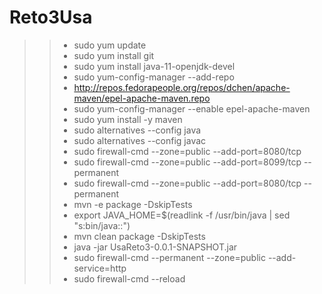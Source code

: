 # Reto3Usa
>> * sudo yum update
>> * sudo yum install git
>> * sudo yum install java-11-openjdk-devel
>> * sudo yum-config-manager --add-repo
>> * http://repos.fedorapeople.org/repos/dchen/apache-maven/epel-apache-maven.repo
>> * sudo yum-config-manager --enable epel-apache-maven
>> * sudo yum install -y maven
>> * sudo alternatives --config java
>> * sudo alternatives --config javac
>> * sudo firewall-cmd --zone=public --add-port=8080/tcp
>> * sudo firewall-cmd --zone=public --add-port=8099/tcp --permanent
>> * sudo firewall-cmd --zone=public --add-port=8080/tcp --permanent
>> * mvn -e package -DskipTests
>> * export JAVA_HOME=$(readlink -f /usr/bin/java | sed "s:bin/java::")
>> * mvn clean package -DskipTests
>> * java -jar UsaReto3-0.0.1-SNAPSHOT.jar
>> * sudo firewall-cmd --permanent --zone=public --add-service=http
>> * sudo firewall-cmd --reload
